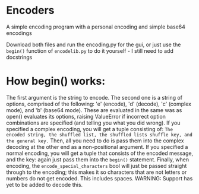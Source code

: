 # Encoders
A simple encoding program with a personal encoding and simple base64 encodings


Download both files and run the encoding.py for the gui, or just use the `begin()` function of `encodelib.py` to do it yourself - I still need to add docstrings

# How begin() works:
The first argument is the string to encode.
The second one is a string of options, comprised of the following: 'e' (encode), 'd' (decode), 'c' (complex mode), and 'b' (base64 mode). These are evaluated in the same was as open() evaluates its options, raising ValueError if incorrect option combinations are specified (and telling you what you did wrong).
If you specified a complex encoding, you will get a tuple consisting of: `The encoded string, the shuffled list, the shuffled lists shuffle key, and the general key.` Then, all you need to do is pass them into the complex decoding at the other end as a non-positional argument.
If you specified a normal encoding, you will get a tuple that consists of the encoded message, and the key: again just pass them into the `begin()` statement.
Finally, when encoding, the `encode_special_characters` bool will just be passed straight through to the encoding; this makes it so characters that are not letters or numbers do not get encoded. This includes spaces. WARNING: Support has yet to be added to decode this.
